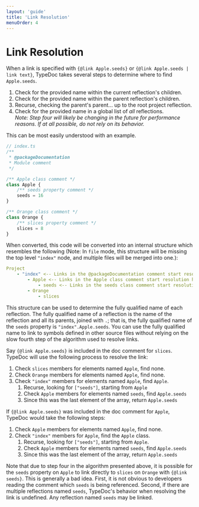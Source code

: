 ```yaml
---
layout: 'guide'
title: 'Link Resolution'
menuOrder: 4
---
```


# Link Resolution

When a link is specified with `{@link Apple.seeds}` or
`{@link Apple.seeds | link text}`, TypeDoc takes several steps to determine
where to find `Apple.seeds`.

1. Check for the provided name within the current reflection's children.
1. Check for the provided name within the parent reflection's children.
1. Recurse, checking the parent's parent... up to the root project reflection.
1. Check for the provided name in a global list of *all* reflections.<br>
   *Note: Step four will likely be changing in the future for performance reasons. If at all possible, do not rely on its behavior.*

This can be most easily understood with an example.

```ts
// index.ts
/**
 * @packageDocumentation
 * Module comment
 */

/** Apple class comment */
class Apple {
    /** seeds property comment */
    seeds = 16
}

/** Orange class comment */
class Orange {
    /** slices property comment */
    slices = 8
}
```

When converted, this code will be converted into an internal structure which
resembles the following (Note: In `file` mode, this structure will be missing
the top level `"index"` node, and multiple files will be merged into one.):

```yaml
Project
    - "index" <-- Links in the @packageDocumentation comment start resolution here
        - Apple <-- Links in the Apple class comment start resolution here
            - seeds <-- Links in the seeds class comment start resolution here
        - Orange
            - slices
```

This structure can be used to determine the fully qualified name of each
reflection. The fully qualified name of a reflection is the name of the
reflection and all its parents, joined with `.`; that is, the fully qualified
name of the `seeds` property is `"index".Apple.seeds`. You can use the fully
qualified name to link to symbols defined in other source files without relying
on the slow fourth step of the algorithm used to resolve links.

Say `{@link Apple.seeds}` is included in the doc comment for `slices`.
TypeDoc will use the following process to resolve the link:

1. Check `slices` members for elements named `Apple`, find none.
1. Check `Orange` members for elements named `Apple`, find none.
1. Check `"index"` members for elements named `Apple`, find `Apple`.
    1. Recurse, looking for `["seeds"]`, starting from `Apple`
    1. Check `Apple` members for elements named `seeds`, find `Apple.seeds`
    1. Since this was the last element of the array, return `Apple.seeds`

If `{@link Apple.seeds}` was included in the doc comment for `Apple`, TypeDoc
would take the following steps:

1. Check `Apple` members for elements named `Apple`, find none.
1. Check `"index"` members for `Apple`, find the `Apple` class.
    1. Recurse, looking for `["seeds"]`, starting from `Apple`.
    1. Check `Apple` members for elements named `seeds`, find `Apple.seeds`
    1. Since this was the last element of the array, return `Apple.seeds`

Note that due to step four in the algorithm presented above, it is possible
for the `seeds` property on `Apple` to link directly to `slices` on `Orange`
with `{@link seeds}`. This is generally a bad idea. First, it is not obvious
to developers reading the comment which `seeds` is being referenced. Second,
if there are multiple reflections named `seeds`, TypeDoc's behavior when
resolving the link is undefined. Any reflection named `seeds` may be linked.
